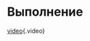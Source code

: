 <!-- TITLE: Бонус -->
<!-- SUBTITLE: Проход партнёрши мимо с поворотом -->

# Выполнение
[video](/uploads/Bonus.mp4){.video}
